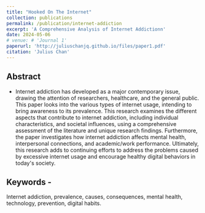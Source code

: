 ```yaml
---
title: "Hooked On The Internet"
collection: publications
permalink: /publication/internet-addiction
excerpt: 'A Comprehensive Analysis of Internet Addictionn'
date: 2024-05-06
# venue: # 'Journal 1'
paperurl: 'http://juliuschanjq.github.io/files/paper1.pdf'
citation: 'Julius Chan'
---
```


## Abstract 
- Internet addiction has developed 
as a major contemporary issue, drawing the 
attention of researchers, healthcare, and the 
general public. This paper looks into the various 
types of internet usage, intending to bring 
awareness to its prevalence. This 
research examines the different aspects that 
contribute to internet addiction, including 
individual characteristics, and societal 
influences, using a comprehensive assessment 
of the literature and unique research findings. 
Furthermore, the paper investigates how internet 
addiction affects mental health, interpersonal 
connections, and academic/work performance. 
Ultimately, this research adds to continuing 
efforts to address the problems caused by 
excessive internet usage and encourage healthy 
digital behaviors in today's society.

## Keywords - 
Internet addiction, prevalence, 
causes, consequences, mental health, technology, 
prevention, digital habits.

